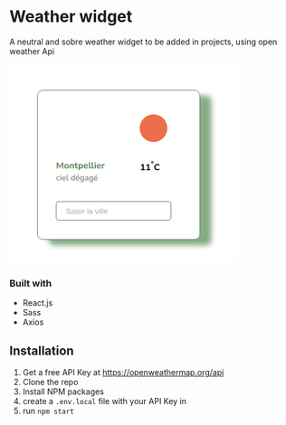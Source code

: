 # Weather widget

A neutral and sobre weather widget to be added in projects, using open weather Api

![screenshot](screenshot/weather-widget-screenshot.png)

### Built with

* React.js
* Sass
* Axios

## Installation

1. Get a free API Key at https://openweathermap.org/api
2. Clone the repo
3. Install NPM packages
4. create a `.env.local` file with your API Key in
5. run `npm start`
